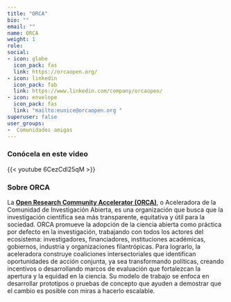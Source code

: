 ```yaml
---
title: "ORCA"
bio: ""
email: ""
name: ORCA
weight: 1
role: 
social:
- icon: globe
  icon_pack: fas
  link: https://orcaopen.org/
- icon: linkedin
  icon_pack: fab
  link: https://www.linkedin.com/company/orcaopen/
- icon: envelope
  icon_pack: fas
  link: "mailto:eunice@orcaopen.org "
superuser: false
user_groups:
-  Comunidades amigas
---
```


### Conócela en este video

{{< youtube 6CezCdl25qM >}} 

### Sobre ORCA

La **[Open Research Community Accelerator (ORCA)](https://orcaopen.org/)**, o Aceleradora de la Comunidad de Investigación Abierta, es una organización que busca que la investigación científica sea más transparente, equitativa y útil para la sociedad. ORCA promueve la adopción de la ciencia abierta como práctica por defecto en la investigación, trabajando con todos los actores del ecosistema: investigadores, financiadores, instituciones académicas, gobiernos, industria y organizaciones filantrópicas.
Para lograrlo, la aceleradora construye coaliciones intersectoriales que identifican oportunidades de acción conjunta, ya sea transformando políticas, creando incentivos o desarrollando marcos de evaluación que fortalezcan la apertura y la equidad en la ciencia.
Su modelo de trabajo se enfoca en desarrollar prototipos o pruebas de concepto que ayuden a demostrar que el cambio es posible con miras a hacerlo escalable. 
